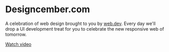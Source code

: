 # Designcember.com

A celebration of web design brought to you by [web.dev](https://web.dev).
Every day we'll drop a UI development treat for you to celebrate
the new responsive web of tomorrow.

[Watch video](https://www.youtube.com/watch?v=gRRnhP8WWi0)